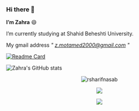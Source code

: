 ### Hi there 👋

<!--
**Zahra1379/Zahra1379** is a ✨ _special_ ✨ repository because its `README.md` (this file) appears on your GitHub profile.

Here are some ideas to get you started:

- 🔭 I’m currently working on ...
- 🌱 I’m currently learning ...
- 👯 I’m looking to collaborate on ...
- 🤔 I’m looking for help with ...
- 💬 Ask me about ...
- 📫 How to reach me: ...
- 😄 Pronouns: ...
- ⚡ Fun fact: ...
-->
**I’m Zahra** :smile:

I’m currently studying at Shahid Beheshti University.

My gmail address  *" z.motamed2000@gmail.com "*

[![Readme Card](https://github-readme-stats.vercel.app/api/pin/?username=Zahra1379&repo=github-readme-stats)](https://github.com/Zahra1379/Zahra1379/edit/main/README.md)

![Zahra's GitHub stats](https://github-readme-stats.vercel.app/api?username=Zahra1379&show_icons=true&theme=monokai)

<p align="center">
<img src="https://github-readme-stats.vercel.app/api/top-langs/?username=Zahra1379&layout=compact&theme=algolia" alt="rsharifnasab" /> 
</p>

<p align="center"> 
<img src="https://github-readme-stats.vercel.app/api?username=Zahra1379&show_icons=true&theme=algolia"/>
</p>

<p align="center">
<img src="https://raw.githubusercontent.com/arcticicestudio/nord-docs/develop/assets/images/nord/repository-footer-separator.svg?sanitize=true" />
</p>
